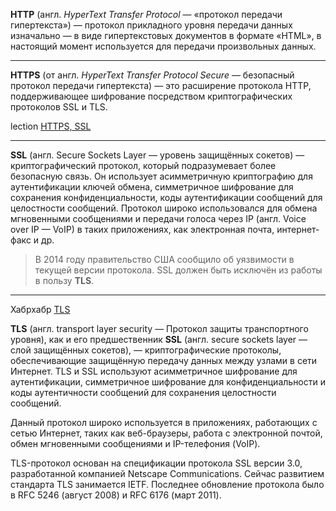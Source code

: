 **HTTP** (англ. *HyperText Transfer Protocol* — «протокол передачи гипертекста») — 
протокол прикладного уровня передачи данных изначально — в виде гипертекстовых документов в формате «HTML», 
в настоящий момент используется для передачи произвольных данных.
___
**HTTPS** (от англ. *HyperText Transfer Protocol Secure* — безопасный протокол передачи гипертекста) — 
это расширение протокола HTTP, поддерживающее шифрование посредством криптографических протоколов SSL и TLS.

lection [HTTPS, SSL](https://www.youtube.com/watch?v=KtDACb9l9dw)
___
**SSL** (англ. Secure Sockets Layer — уровень защищённых cокетов) — криптографический протокол, который подразумевает более безопасную связь. Он использует асимметричную криптографию для аутентификации ключей обмена, симметричное шифрование для сохранения конфиденциальности, коды аутентификации сообщений для целостности сообщений. Протокол широко использовался для обмена мгновенными сообщениями и передачи голоса через IP (англ. Voice over IP — VoIP) в таких приложениях, как электронная почта, интернет-факс и др. 
>В 2014 году правительство США сообщило об уязвимости в текущей версии протокола. SSL должен быть исключён из работы в пользу **TLS**.
___

Хабрхабр [TLS](https://habr.com/ru/post/258285/)

**TLS** (англ. transport layer security — Протокол защиты транспортного уровня), как и его предшественник **SSL** (англ. secure sockets layer — слой защищённых сокетов), — криптографические протоколы, обеспечивающие защищённую передачу данных между узлами в сети Интернет. TLS и SSL используют асимметричное шифрование для аутентификации, симметричное шифрование для конфиденциальности и коды аутентичности сообщений для сохранения целостности сообщений.

Данный протокол широко используется в приложениях, работающих с сетью Интернет, таких как веб-браузеры, работа с электронной почтой, обмен мгновенными сообщениями и IP-телефония (VoIP).

TLS-протокол основан на спецификации протокола SSL версии 3.0, разработанной компанией Netscape Communications. Сейчас развитием стандарта TLS занимается IETF. Последнее обновление протокола было в RFC 5246 (август 2008) и RFC 6176 (март 2011).